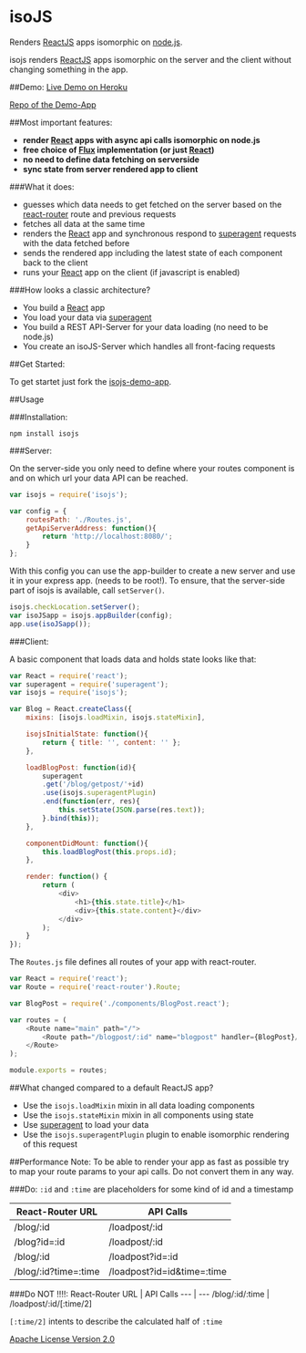 # isoJS
Renders [ReactJS](https://github.com/facebook/react) apps isomorphic on [node.js](https://github.com/joyent/node).

isojs renders [ReactJS](https://github.com/facebook/react) apps isomorphic on the server and the client without changing something in the app.

##Demo:
[Live Demo on Heroku](https://isojs.herokuapp.com/)

[Repo of the Demo-App](https://github.com/dustin-H/isojs-demo)

##Most important features:
- **render [React](https://github.com/facebook/react) apps with async api calls isomorphic on node.js**
- **free choice of [Flux](https://github.com/facebook/flux) implementation (or just [React](https://github.com/facebook/react))**
- **no need to define data fetching on serverside**
- **sync state from server rendered app to client**

###What it does:
- guesses which data needs to get fetched on the server based on the [react-router](https://github.com/rackt/react-router) route and previous requests
- fetches all data at the same time
- renders the [React](https://github.com/facebook/react) app and synchronous respond to [superagent](https://github.com/visionmedia/superagent) requests with the data fetched before
- sends the rendered app including the latest state of each component back to the client
- runs your [React](https://github.com/facebook/react) app on the client (if javascript is enabled)


###How looks a classic architecture?
- You build a [React](https://github.com/facebook/react) app
- You load your data via [superagent](https://github.com/visionmedia/superagent)
- You build a REST API-Server for your data loading (no need to be node.js)
- You create an isoJS-Server which handles all front-facing requests

##Get Started:

To get startet just fork the [isojs-demo-app](https://github.com/dustin-H/isojs-demo).

##Usage

###Installation:

`npm install isojs`

###Server:

On the server-side you only need to define where your routes component is and on which url your data API can be reached.

```js
var isojs = require('isojs');

var config = {
	routesPath: './Routes.js',
	getApiServerAddress: function(){
		return 'http://localhost:8080/';
	}
};
```

With this config you can use the app-builder to create a new server and use it in your express app. (needs to be root!). To ensure, that the server-side part of isojs is available, call `setServer()`.

```js
isojs.checkLocation.setServer();
var isoJSapp = isojs.appBuilder(config);
app.use(isoJSapp());
```

###Client:

A basic component that loads data and holds state looks like that:

```js
var React = require('react');
var superagent = require('superagent');
var isojs = require('isojs');

var Blog = React.createClass({
	mixins: [isojs.loadMixin, isojs.stateMixin],

	isojsInitialState: function(){
		return { title: '', content: '' };
	},

	loadBlogPost: function(id){
		superagent
		.get('/blog/getpost/'+id)
		.use(isojs.superagentPlugin)
		.end(function(err, res){
			this.setState(JSON.parse(res.text));
		}.bind(this));
	},

	componentDidMount: function(){
		this.loadBlogPost(this.props.id);
	},

	render: function() {
		return (
			<div>
				<h1>{this.state.title}</h1>
				<div>{this.state.content}</div>
			</div>
		);
	}
});

```

The `Routes.js` file defines all routes of your app with react-router.

```js
var React = require('react');
var Route = require('react-router').Route;

var BlogPost = require('./components/BlogPost.react');

var routes = (
	<Route name="main" path="/">
		<Route path="/blogpost/:id" name="blogpost" handler={BlogPost}/>
	</Route>
);

module.exports = routes;
```

##What changed compared to a default ReactJS app?
- Use the `isojs.loadMixin` mixin in all data loading components
- Use the `isojs.stateMixin` mixin in all components using state
- Use [superagent](https://github.com/visionmedia/superagent) to load your data
- Use the `isojs.superagentPlugin` plugin to enable isomorphic rendering of this request

##Performance Note:
To be able to render your app as fast as possible try to map your route params to your api calls. Do not convert them in any way.

###Do:
`:id` and `:time` are placeholders for some kind of id and a timestamp

React-Router URL | API Calls
 --- | ---
/blog/:id | /loadpost/:id
/blog?id=:id | /loadpost/:id
/blog/:id | /loadpost?id=:id
/blog/:id?time=:time | /loadpost?id=id&time=:time

###Do NOT !!!!:
React-Router URL | API Calls
 --- | ---
/blog/:id/:time | /loadpost/:id/[:time/2]

`[:time/2]` intents to describe the calculated half of `:time`



[Apache License Version 2.0](LICENSE)
